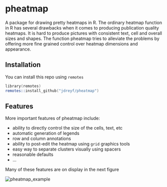 pheatmap
========

A package for drawing pretty heatmaps in R. The ordinary heatmap function in R has several drawbacks when it comes to producing publication quality heatmaps. It is hard to produce pictures with consistent text, cell and overall sizes and shapes. The function pheatmap tries to alleviate the problems by offering more fine grained control over heatmap dimensions and appearance.

## Installation

You can install this repo using `remotes`
```S
library(remotes)
remotes::install_github("jdreyf/pheatmap")
```

## Features
More important features of pheatmap include:
 * ability to directly control the size of the cells, text, etc
 * automatic generation of legends
 * row and column annotations
 * ability to post-edit the heatmap using `grid` graphics tools
 * easy way to separate clusters visually using spacers
 * reasonable defaults
 * ...

Many of these features are on display in the next figure

![pheatmap_example](https://cloud.githubusercontent.com/assets/181403/12646618/30b70a76-c59f-11e5-8fdb-aab0fda50726.png)
